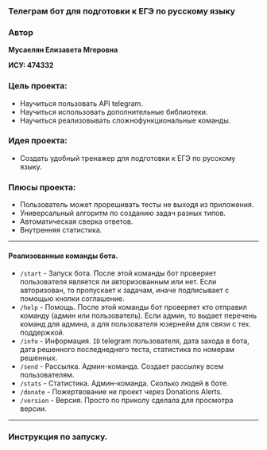 ### Телеграм бот для подготовки к ЕГЭ по русскому языку

### Автор
**Мусаелян Елизавета Мгеровна**

**ИСУ: 474332**

### Цель проекта: 
- Научиться пользовать API telegram.
- Научиться использовать дополнительные библиотеки.
- Научиться реализовывать сложнофункциональные команды.


### Идея проекта: 
- Создать удобный тренажер для подготовки к ЕГЭ по русскому языку.

### Плюсы проекта:
- Пользователь может прорешивать тесты не выходя из приложения.
- Универсальный алгоритм по созданию задач разных типов.
- Автоматическая сверка ответов.
- Внутренняя статистика. 

-----
#### Реализованные команды бота. 
- `/start` - Запуск бота. После этой команды бот проверяет пользователя является ли авторизованным или нет. Если авторизован, то пропускает к задачам, иначе подписывает с помощью кнопки соглашение.
- `/help` - Помощь. После этой команды бот проверяет кто отправил команду (админ или пользователь). Если админ, то выдает перечень команд для админа, а для пользователя юзернейм для связи с тех. поддержкой.
- `/info` - Информация. `ID` telegram пользователя, дата захода в бота, дата решенного последнеднего теста, статистика по номерам решенных.
- `/send` - Рассылка. Админ-команда. Создает рассылку всем пользователям.
- `/stats` - Статистика. Админ-команда. Сколько людей в боте.
- `/donate` - Пожертвование не проект через Donations Alerts.
- `/version` - Версия. Просто по приколу сделала для просмотра версии.

-----
### Инструкция по запуску.

